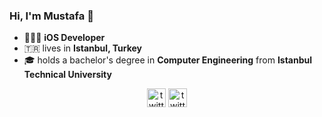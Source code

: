 ### Hi, I'm Mustafa 👋

<!--
**mustafacobann/mustafacobann** is a ✨ _special_ ✨ repository because its `README.md` (this file) appears on your GitHub profile.

Here are some ideas to get you started:

- 🔭 I’m currently working on ...
- 🌱 I’m currently learning ...
- 👯 I’m looking to collaborate on ...
- 🤔 I’m looking for help with ...
- 💬 Ask me about ...
- 📫 How to reach me: ...
- 😄 Pronouns: ...
- ⚡ Fun fact: ...
-->

- 👨🏻‍💻 **iOS Developer**
- 🇹🇷 lives in **Istanbul, Turkey**
- 🎓 holds a bachelor's degree in **Computer Engineering** from **Istanbul Technical University**

<p align="center">
  <a href="https://www.linkedin.com/in/mustafacoban/" target="_blank"><img src="https://camo.githubusercontent.com/c8a9c5b414cd812ad6a97a46c29af67239ddaeae08c41724ff7d945fb4c047e5/68747470733a2f2f6564656e742e6769746875622e696f2f537570657254696e7949636f6e732f696d616765732f7376672f6c696e6b6564696e2e737667" alt="twitter logo" width="30" height="30"></a>
  <a href="https://twitter.com/mstftsm" target="_blank"><img src="https://camo.githubusercontent.com/ac6e1101f110e5f500287cf70dac72519687620deefb5e8de1fa7ba6a3ba2407/68747470733a2f2f6564656e742e6769746875622e696f2f537570657254696e7949636f6e732f696d616765732f706e672f747769747465722e706e67" alt="twitter logo" width="30" height="30"></a>
</p>
